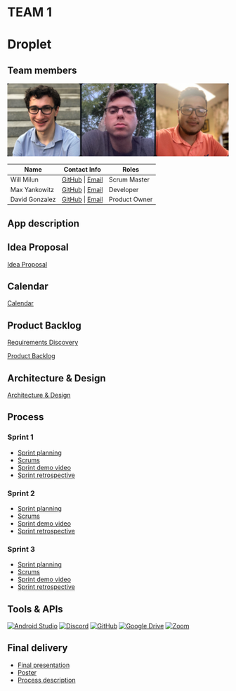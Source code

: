 # TEAM 1

# Droplet

## Team members

![Team photo](./Photos/Team_Photo.png)

| Name | Contact Info | Roles |
| ----------- | ----------- | ----------- |
| Will Milun | [GitHub](https://github.com/wmilun) \| [Email](mailto:wm81430n@pace.edu) | Scrum Master |
| Max Yankowitz | [GitHub](https://github.com/my76402p) \| [Email](mailto:my76402p@pace.edu) | Developer |
| David Gonzalez | [GitHub](https://github.com/dg52718n) \| [Email](mailto:dg52718n@pace.edu) | Product Owner |

## App description


## Idea Proposal
[Idea Proposal](https://docs.google.com/document/d/162kcxaSTWXm7B_YTzX195Zy1zFi4aY-7/edit?usp=sharing&ouid=105590931687126019573&rtpof=true&sd=true)

## Calendar
[Calendar](https://calendar.google.com/calendar/u/0?cid=aXZoMmU3NjhzMjRkdGlxZWYwcXZvbzhxcjBAZ3JvdXAuY2FsZW5kYXIuZ29vZ2xlLmNvbQ)

## Product Backlog
[Requirements Discovery](https://docs.google.com/document/d/18cx8Tyzh9Bd6RD7DXkt4CAfy_qPkuER9WXp3ATtCHNY/edit?usp=sharing)

[Product Backlog](https://docs.google.com/spreadsheets/d/1C_ajDEnNuAYeAXsaiWrSzfB5pRdDtMqvcJMX2THltSI/edit?usp=sharing)

## Architecture & Design
[Architecture & Design](https://docs.google.com/document/d/1NK1kljgZU7Wcs1C823y0GNQ7cXp45jjBI8srulZk_aE/edit?usp=sharing)

## Process

### Sprint 1

* [Sprint planning](https://docs.google.com/spreadsheets/d/1C_ajDEnNuAYeAXsaiWrSzfB5pRdDtMqvcJMX2THltSI/edit#gid=1056044682)
* [Scrums](https://docs.google.com/document/d/1wy1zbq5GWknJ3M_m_EA01yez1NhxjD5ueJtwcFCHTKs/edit?usp=sharing)
* [Sprint demo video]()
* [Sprint retrospective](https://docs.google.com/document/d/1kFw4gI-ncNlyMWwpPOCX3662KAulyHKG67Yf5yP7ZkQ/edit?usp=sharing)

### Sprint 2

* [Sprint planning](https://docs.google.com/spreadsheets/d/1C_ajDEnNuAYeAXsaiWrSzfB5pRdDtMqvcJMX2THltSI/edit#gid=429545016)
* [Scrums](https://docs.google.com/document/d/1ZH6K_5qTf3Fh5o5j2C6lekbWevmZeVzyTzcF6yjhQDQ/edit?usp=sharing)
* [Sprint demo video]()
* [Sprint retrospective](https://docs.google.com/document/d/1plqxMcXQkSMe0kVlZRkp8W2UCPhst7NynzzqPmKsGis/edit?usp=sharing)

### Sprint 3

* [Sprint planning](https://docs.google.com/spreadsheets/d/1C_ajDEnNuAYeAXsaiWrSzfB5pRdDtMqvcJMX2THltSI/edit#gid=984673267)
* [Scrums](https://docs.google.com/document/d/1w3iZ9uJ7K4JUVho2aODPBHODnPo48vQoaOv3shmZqZ4/edit?usp=sharing)
* [Sprint demo video]()
* [Sprint retrospective](https://docs.google.com/document/d/18mLCo5AaJAgEjpsOsSA75QtGKI9PmS_XuIgFIt4L9Wk/edit?usp=sharing)

## Tools & APIs

 <a href="https://developer.android.com/studio"><img src="https://miro.medium.com/max/256/1*Qto7UMJ5fRaXPU1Pb7tN6g.png" alt="Android Studio" width="50"></a>
 <a href="https://www.discord.com"><img src="https://theme.zdassets.com/theme_assets/678183/84b82d07b293907113d9d4dafd29bfa170bbf9b6.ico" alt="Discord" width="50"></a>
 <a href="https://github.com"><img src="https://cdn-icons-png.flaticon.com/512/25/25231.png" alt="GitHub" width="50"></a>
 <a href="https://www.google.com/drive"><img src="https://cdn-1.webcatalog.io/catalog/google-drive/google-drive-icon-filled.png" alt="Google Drive" width="50"></a>
 <a href="https://zoom.us"><img src="https://user-images.githubusercontent.com/39629575/208528471-cdf96ed8-4ed5-48b1-a7f7-15855ca5bfa1.png" alt="Zoom" width="50"></a>

## Final delivery

* [Final presentation](https://docs.google.com/presentation/d/1DLaU6D12dBnlvrPseNyxmvre2o5oajoeNtdtzZYI5_E)
* [Poster](https://docs.google.com/presentation/d/1BfhCMI4XVTcW2k-a0HgS7C41IzC07KJvws-GWJ0I3cs)
* [Process description]()


